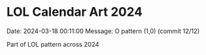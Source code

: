 # LOL Calendar Art 2024

Date: 2024-03-18 00:11:00
Message: O pattern (1,0) (commit 12/12)

Part of LOL pattern across 2024
